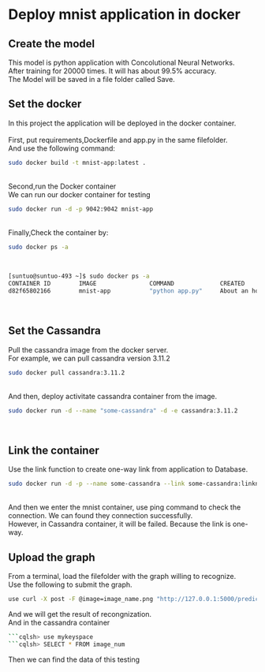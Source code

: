 Deploy mnist application in docker
====

Create the model
------
This model is python application with Concolutional Neural Networks.<br>
After training for 20000 times. It will has about 99.5% accuracy.<br>
The Model will be saved in a file folder called Save.<br>

Set the docker
------
In this project the application will be deployed in the docker container.<br>
<br>
First, put requirements,Dockerfile and app.py in the same filefolder.<br>
And use the following command:<br>
```Bash
sudo docker build -t mnist-app:latest .
```
<br>
Second,run the Docker container<br>
We can run our docker container for testing<br>

```Bash
sudo docker run -d -p 9042:9042 mnist-app
```
<br>
Finally,Check the container by:<br>

```bash
sudo docker ps -a
```
<br>

```bash
[suntuo@suntuo-493 ~]$ sudo docker ps -a
CONTAINER ID        IMAGE               COMMAND             CREATED             STATUS                    PORTS                    NAMES
d82f65802166        mnist-app           "python app.py"     About an hour ago   Up About an hour          0.0.0.0:9042->9042/tcp   apple_tree
```
<br>

Set the Cassandra
----
Pull the cassandra image from the docker server.<br>
For example, we can pull cassandra version 3.11.2<br>

```Bash
sudo docker pull cassandra:3.11.2
```
<br>
And then, deploy activitate cassandra container from the image.<br>

```Bash
sudo docker run -d --name "some-cassandra" -d -e cassandra:3.11.2
```
<br>

Link the container
-----
Use the link function to create one-way link from application to Database.<br>

```Bash
sudo docker run -d -p --name some-cassandra --link some-cassandra:linkname mnist_app:latest /bin/bash
```
<br>
And then we enter the mnist container, use ping command to check the connection. We can found they connection successfully.<br>
However, in Cassandra container, it will be failed. Because the link is one-way.<br>

Upload the graph
------
From a terminal, load the  filefolder with the graph willing to recognize.<br>
Use the following to submit the graph.<br>

```Bash
use curl -X post -F @image=image_name.png "http://127.0.0.1:5000/predict
```
And we will get the result of recongnization.<br>
And in the cassandra container <br>
```bash
```cqlsh> use mykeyspace
```cqlsh> SELECT * FROM image_num
```
Then we can find the data of this testing<br>
